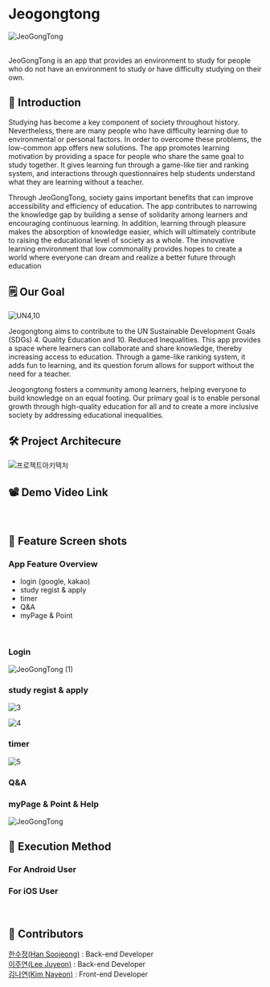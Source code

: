 # Jeogongtong
![JeoGongTong](https://github.com/Comeat-Solution-Challenge-2024/Jeogongtong/assets/102432331/7acc52d8-d96b-43f0-89af-1787183ed0a6)

<br/>
JeoGongTong is an app that provides an environment to study for people who do not have an environment to study or have difficulty studying on their own.

## 🐽  Introduction
Studying has become a key component of society throughout history. Nevertheless, there are many people who have difficulty learning due to environmental or personal factors. In order to overcome these problems, the low-common app offers new solutions. The app promotes learning motivation by providing a space for people who share the same goal to study together. It gives learning fun through a game-like tier and ranking system, and interactions through questionnaires help students understand what they are learning without a teacher.

Through JeoGongTong, society gains important benefits that can improve accessibility and efficiency of education. The app contributes to narrowing the knowledge gap by building a sense of solidarity among learners and encouraging continuous learning. In addition, learning through pleasure makes the absorption of knowledge easier, which will ultimately contribute to raising the educational level of society as a whole. The innovative learning environment that low commonality provides hopes to create a world where everyone can dream and realize a better future through education
<br/>

## 🗒  Our Goal
![UN4,10](https://github.com/Comeat-Solution-Challenge-2024/jeogongtong_BACK/assets/102432331/0dceb469-168d-4ff4-9f54-9a0743396623)

Jeogongtong aims to contribute to the UN Sustainable Development Goals (SDGs) 4. Quality Education and 10. Reduced Inequalities. This app provides a space where learners can collaborate and share knowledge, thereby increasing access to education. Through a game-like ranking system, it adds fun to learning, and its question forum allows for support without the need for a teacher.

Jeogongtong fosters a community among learners, helping everyone to build knowledge on an equal footing. Our primary goal is to enable personal growth through high-quality education for all and to create a more inclusive society by addressing educational inequalities.
<br/>

## 🛠  Project Architecure

![프로젝트아키텍처](https://github.com/Comeat-Solution-Challenge-2024/Jeogongtong/assets/102432331/fda381d3-1711-41f9-a260-d8d79e3a6f14)

## 📽  Demo Video Link

 
 <br/>

 
 
## 📸  Feature Screen shots
### App Feature Overview
- login (google, kakao)
- study regist & apply
- timer
- Q&A
- myPage & Point
<br/>

### Login

![JeoGongTong (1)](https://github.com/Comeat-Solution-Challenge-2024/Jeogongtong/assets/102432331/fa041304-d20d-4fa3-8d08-ad236ea00177)

### study regist & apply
![3](https://github.com/Comeat-Solution-Challenge-2024/Jeogongtong/assets/102432331/947f65f6-29e8-4b0b-8c5c-32ff40edd19c)


![4](https://github.com/Comeat-Solution-Challenge-2024/Jeogongtong/assets/102432331/f1540d7a-8e33-473b-aa8c-4f0a424922a6)

### timer
![5](https://github.com/Comeat-Solution-Challenge-2024/Jeogongtong/assets/102432331/16ea7d08-2b28-4746-8eb4-a0dc37cffb44)

### Q&A

### myPage & Point & Help
![JeoGongTong](https://github.com/Comeat-Solution-Challenge-2024/Jeogongtong/assets/102432331/6eb58286-bd49-4303-a511-0e47c35c478a)



## 📲  Execution Method

###  For Android User


### For iOS User


<br/>

## 👥  Contributors
[한수정(Han Soojeong)](https://github.com/hancrysta1) : Back-end Developer</br>
[이주연(Lee Juyeon)](https://github.com/LJYeon12) : Back-end Developer</br>
[김나연(Kim Nayeon)](https://github.com/Yeonnies) : Front-end Developer</br>
